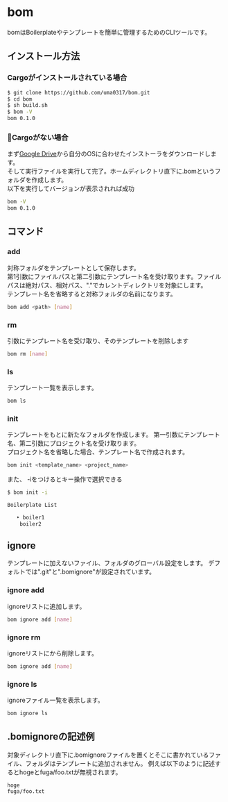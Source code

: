 # bom

bomはBoilerplateやテンプレートを簡単に管理するためのCLIツールです。

## インストール方法
### Cargoがインストールされている場合
```bash
$ git clone https://github.com/uma0317/bom.git
$ cd bom
$ sh build.sh
$ bom -V
bom 0.1.0
```

### Cargoがない場合

まず[Google Drive](https://drive.google.com/drive/u/0/folders/1TdUFsazCp053W2KYk0g9qQ23DhirXqwG)から自分のOSに合わせたインストーラをダウンロードします。  
そして実行ファイルを実行して完了。ホームディレクトリ直下に.bomというフォルダを作成します。  
以下を実行してバージョンが表示されれば成功

```bash
bom -V
bom 0.1.0
```


## コマンド

### add
対称フォルダをテンプレートとして保存します。  
第1引数にファイルパスと第二引数にテンプレート名を受け取ります。ファイルパスは絶対パス、相対パス、"."でカレントディレクトリを対象にします。  
テンプレート名を省略すると対称フォルダの名前になります。

```bash
bom add <path> [name]
```
### rm
引数にテンプレート名を受け取り、そのテンプレートを削除します

```bash
bom rm [name]
```
### ls
テンプレート一覧を表示します。

```bash
bom ls
```
### init
テンプレートをもとに新たなフォルダを作成します。
第一引数にテンプレート名、第二引数にプロジェクト名を受け取ります。  
プロジェクト名を省略した場合、テンプレート名で作成されます。
```bash
bom init <template_name> <project_name>
```  

また、 -iをつけるとキー操作で選択できる
```bash
$ bom init -i

Boilerplate List

   ‣ boiler1
    boiler2
```
## ignore
テンプレートに加えないファイル、フォルダのグローバル設定をします。
デフォルトでは".git"と".bomignore"が設定されています。
### ignore add
ignoreリストに追加します。
```bash
bom ignore add [name]
```
### ignore rm
ignoreリストにから削除します。
```bash
bom ignore add [name]
```
### ignore ls
ignoreファイル一覧を表示します。
```bash
bom ignore ls
```

## .bomignoreの記述例
対象ディレクトリ直下に.bomignoreファイルを置くとそこに書かれているファイル、フォルダはテンプレートに追加されません。
例えば以下のように記述するとhogeとfuga/foo.txtが無視されます。
```
hoge
fuga/foo.txt
```
